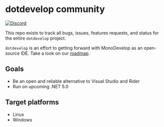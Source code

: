 # dotdevelop community

[![Discord](https://img.shields.io/discord/704812455863517334)](https://discord.gg/dBfyyHX)

This repo exists to track all bugs, issues, features requests, and status for the entire `dotdevelop` project.

`dotdevelop` is an effort to getting forward with MonoDevelop as an open-source IDE. Take a look on our [roadmap](roadmap.md).

## Goals

- Be an open and reliable alternative to Visual Studio and Rider
- Run on upcoming .NET 5.0

## Target platforms

- Linux
- Windows
